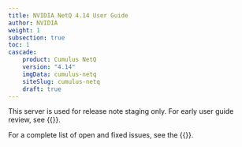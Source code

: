 ```yaml
---
title: NVIDIA NetQ 4.14 User Guide
author: NVIDIA
weight: 1
subsection: true
toc: 1
cascade:
    product: Cumulus NetQ
    version: "4.14"
    imgData: cumulus-netq
    siteSlug: cumulus-netq
    draft: true
---
```


This server is used for release note staging only. For early user guide review, see {{<exlink url="https://rachel-stage.d3k6fybijj9whw.amplifyapp.com/networking-ethernet-software/cumulus-netq-414/Whats-New/" text="rachel-stage">}}.

For a complete list of open and fixed issues, see the {{<link title="NVIDIA NetQ 4.14 Release Notes" text="release notes">}}.